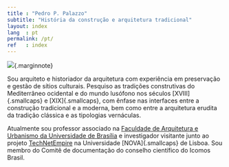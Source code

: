 ```yaml
---
title : "Pedro P. Palazzo"
subtitle: "História da construção e arquitetura tradicional"
layout: index
lang  : pt
permalink: /pt/
ref   : index
---
```


![](https://hcommons.org/app/uploads/sites/1001018/2021/05/pp-0535.jpg){.marginnote}

Sou arquiteto e historiador da arquitetura com experiência em
preservação e gestão de sítios culturais. Pesquiso as tradições
construtivas do Mediterrâneo ocidental e do mundo lusófono nos séculos
[XVIII]{.smallcaps} e [XIX]{.smallcaps}, com ênfase nas interfaces entre
a construção tradicional e a moderna, bem como entre a arquitetura
erudita da tradição clássica e as tipologias vernáculas.

Atualmente sou professor associado na [Faculdade de Arquitetura e
Urbanismo da Universidade de Brasília](http://www.fau.unb.br) e
investigador visitante junto ao projeto
[TechNetEmpire](http://technetempire.fcsh.unl.pt/) na Universidade
[NOVA]{.smallcaps} de Lisboa. Sou membro do Comitê de documentação do
conselho científico do Icomos Brasil.

